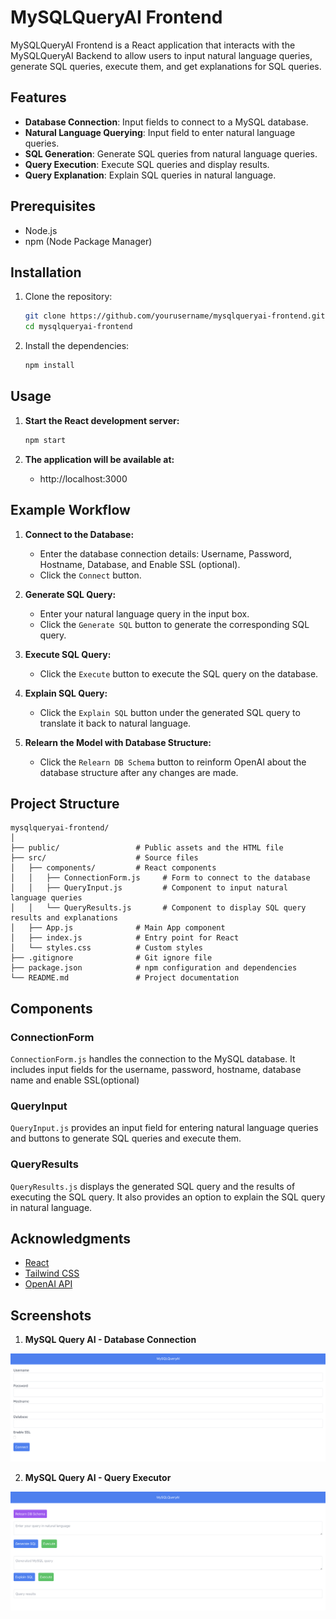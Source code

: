 
# MySQLQueryAI Frontend

MySQLQueryAI Frontend is a React application that interacts with the MySQLQueryAI Backend to allow users to input natural language queries, generate SQL queries, execute them, and get explanations for SQL queries.

## Features

- **Database Connection**: Input fields to connect to a MySQL database.
- **Natural Language Querying**: Input field to enter natural language queries.
- **SQL Generation**: Generate SQL queries from natural language queries.
- **Query Execution**: Execute SQL queries and display results.
- **Query Explanation**: Explain SQL queries in natural language.

## Prerequisites

- Node.js
- npm (Node Package Manager)

## Installation

1. Clone the repository:
    ```sh
    git clone https://github.com/yourusername/mysqlqueryai-frontend.git
    cd mysqlqueryai-frontend
    ```

2. Install the dependencies:
    ```sh
    npm install
    ```

## Usage

1. **Start the React development server:**
    ```sh
    npm start
    ```

2. **The application will be available at:**
    - http://localhost:3000

## Example Workflow

1. **Connect to the Database:**

    - Enter the database connection details: Username, Password, Hostname, Database, and Enable SSL (optional).
    - Click the `Connect` button.


2. **Generate SQL Query:**

    - Enter your natural language query in the input box.
    - Click the `Generate SQL` button to generate the corresponding SQL query.


3. **Execute SQL Query:**

    - Click the `Execute` button to execute the SQL query on the database.


4. **Explain SQL Query:**

    - Click the `Explain SQL` button under the generated SQL query to translate it back to natural language.


5. **Relearn the Model with Database Structure:**

    - Click the `Relearn DB Schema` button to reinform OpenAI about the database structure after any changes are made. 


## Project Structure

```
mysqlqueryai-frontend/
│
├── public/                 # Public assets and the HTML file
├── src/                    # Source files
│   ├── components/         # React components
│   │   ├── ConnectionForm.js     # Form to connect to the database
│   │   ├── QueryInput.js         # Component to input natural language queries
│   │   └── QueryResults.js       # Component to display SQL query results and explanations
│   ├── App.js              # Main App component
│   ├── index.js            # Entry point for React
│   └── styles.css          # Custom styles
├── .gitignore              # Git ignore file
├── package.json            # npm configuration and dependencies
└── README.md               # Project documentation
```

## Components

### ConnectionForm

`ConnectionForm.js` handles the connection to the MySQL database. It includes input fields for the username, password, hostname, database name and enable SSL(optional)

### QueryInput

`QueryInput.js` provides an input field for entering natural language queries and buttons to generate SQL queries and execute them.

### QueryResults

`QueryResults.js` displays the generated SQL query and the results of executing the SQL query. It also provides an option to explain the SQL query in natural language.


## Acknowledgments

- [React](https://reactjs.org/)
- [Tailwind CSS](https://tailwindcss.com/)
- [OpenAI API](https://beta.openai.com/docs/)

## Screenshots

1. **MySQL Query AI - Database Connection**

![Screenshot of the application](https://github.com/arunkuruvila275/MySQLQueryAI-Frontend/blob/master/pictures/FrontEnd%201.png)

2. **MySQL Query AI - Query Executor**

![Screenshot of the application](https://github.com/arunkuruvila275/MySQLQueryAI-Frontend/blob/master/pictures/FrontEnd%202.png)


